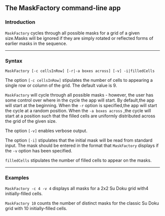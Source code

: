 ## The MaskFactory command-line app

### Introduction

`MaskFactory` cycles through all possible masks for a grid of a given size.Masks will be ignored if they are simply rotated or reflected forms of earlier masks in the sequence.

---

### Syntax
```
MaskFactory [-c cellsInRow] [-r|-a boxes across] [-v] -i|filledCells
```

The option `[-c cellsInRow]` stipulates the number of cells to appearing a single row or column of the grid. The default value is 9.

`MaskFactory` will cycle through all possible masks - however, the user has some control over where in the cycle the app will start. By default,the app will start at the beginning. When the `-r` option is specified,the app will start the cycle at a random position. When the `-a boxes across` ,the cycle will start at a position such that the filled cells are uniformly distributed across the grid of the given size.

The option `[-v]` enables verbose output.

The option `[-i]` stipulates that the initial mask will be read from standard input. The mask should be entered in the format that `MaskFactory` displays if the `-v` option has been specified.

`filledCells` stipulates the number of filled cells to appear on the masks.

---

### Examples

`MaskFactory -c 4 -v 4` displays all masks for a 2x2 Su Doku grid with4 initially-filled cells.

`MaskFactory 10` counts the number of distinct masks for the classic Su Doku grid with 10 initially-filled cells.

&nbsp;

